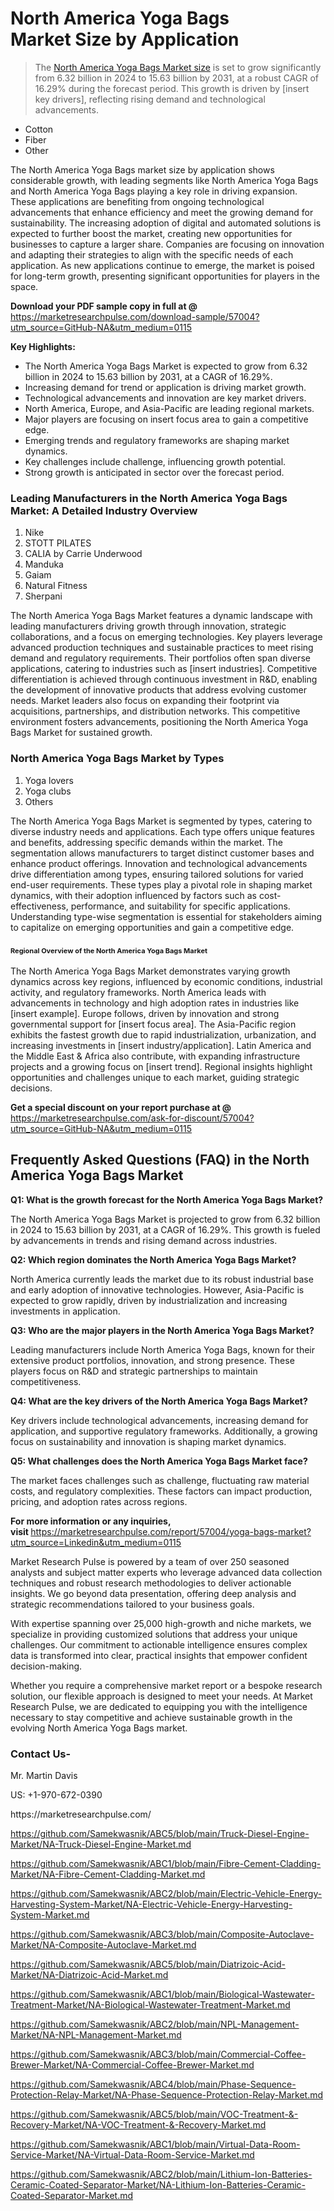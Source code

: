 <h1>North America Yoga Bags Market&nbsp;Size by Application</h1><blockquote><p>The <a href="https://marketresearchpulse.com/download-sample/57004?utm_source=GitHub-NA&amp;utm_medium=0115">North America Yoga Bags Market size</a> is set to grow significantly from 6.32 billion in 2024 to 15.63 billion by 2031, at a robust CAGR of 16.29% during the forecast period. This growth is driven by [insert key drivers], reflecting rising demand and technological advancements.</p></blockquote><ul><li>Cotton<li> Fiber<li> Other</li></ul><p>The North America Yoga Bags market size by application shows considerable growth, with leading segments like North America Yoga Bags and North America Yoga Bags playing a key role in driving expansion. These applications are benefiting from ongoing technological advancements that enhance efficiency and meet the growing demand for sustainability. The increasing adoption of digital and automated solutions is expected to further boost the market, creating new opportunities for businesses to capture a larger share. Companies are focusing on innovation and adapting their strategies to align with the specific needs of each application. As new applications continue to emerge, the market is poised for long-term growth, presenting significant opportunities for players in the space.</p><p><strong>Download your PDF sample copy in full at @ </strong><a href="https://marketresearchpulse.com/download-sample/57004?utm_source=GitHub-NA&amp;utm_medium=0115">https://marketresearchpulse.com/download-sample/57004?utm_source=GitHub-NA&amp;utm_medium=0115</a></p><p><strong>Key Highlights: </strong></p><ul><li>The North America Yoga Bags Market is expected to grow from 6.32 billion in 2024 to 15.63 billion by 2031, at a CAGR of 16.29%.</li><li>Increasing demand for trend or application is driving market growth.</li><li>Technological advancements and innovation are key market drivers.</li><li>North America, Europe, and Asia-Pacific are leading regional markets.</li><li>Major players are focusing on insert focus area to gain a competitive edge.</li><li>Emerging trends and regulatory frameworks are shaping market dynamics.</li><li>Key challenges include challenge, influencing growth potential.</li><li>Strong growth is anticipated in sector over the forecast period.</li></ul><h3>Leading Manufacturers in the North America Yoga Bags Market: A Detailed Industry Overview</h3><ol><li>Nike</li><li>STOTT PILATES</li><li>CALIA by Carrie Underwood</li><li>Manduka</li><li>Gaiam</li><li>Natural Fitness</li><li>Sherpani</li></ol><div class="flex max-w-full flex-col flex-grow"><div class="min-h-8 text-message flex w-full flex-col items-end gap-2 whitespace-normal break-words [.text-message+&amp;]:mt-5" dir="auto" data-message-author-role="assistant" data-message-id="fd8432e4-4910-450d-b182-61b7bfb0a01f" data-message-model-slug="gpt-4o"><div class="flex w-full flex-col gap-1 empty:hidden first:pt-[3px]"><div class="markdown prose w-full break-words dark:prose-invert light"><p>The North America Yoga Bags Market features a dynamic landscape with leading manufacturers driving growth through innovation, strategic collaborations, and a focus on emerging technologies. Key players leverage advanced production techniques and sustainable practices to meet rising demand and regulatory requirements. Their portfolios often span diverse applications, catering to industries such as [insert industries]. Competitive differentiation is achieved through continuous investment in R&amp;D, enabling the development of innovative products that address evolving customer needs. Market leaders also focus on expanding their footprint via acquisitions, partnerships, and distribution networks. This competitive environment fosters advancements, positioning the North America Yoga Bags Market for sustained growth.</p></div></div></div></div><h3>North America Yoga Bags Market by Types</h3><ol><li>Yoga lovers<li> Yoga clubs<li> Others</li></ol><div class="flex max-w-full flex-col flex-grow"><div class="min-h-8 text-message flex w-full flex-col items-end gap-2 whitespace-normal break-words [.text-message+&amp;]:mt-5" dir="auto" data-message-author-role="assistant" data-message-id="084470be-0bb7-4664-bddf-5156b4f41249" data-message-model-slug="gpt-4o-mini"><div class="flex w-full flex-col gap-1 empty:hidden first:pt-[3px]"><div class="markdown prose w-full break-words dark:prose-invert light"><p>The North America Yoga Bags Market is segmented by types, catering to diverse industry needs and applications. Each type offers unique features and benefits, addressing specific demands within the market. The segmentation allows manufacturers to target distinct customer bases and enhance product offerings. Innovation and technological advancements drive differentiation among types, ensuring tailored solutions for varied end-user requirements. These types play a pivotal role in shaping market dynamics, with their adoption influenced by factors such as cost-effectiveness, performance, and suitability for specific applications. Understanding type-wise segmentation is essential for stakeholders aiming to capitalize on emerging opportunities and gain a competitive edge.</p></div></div></div></div><h3><span style="font-size: 11px;">Regional Overview of the North America Yoga Bags Market</span></h3><div class="flex max-w-full flex-col flex-grow"><div class="min-h-8 text-message flex w-full flex-col items-end gap-2 whitespace-normal break-words [.text-message+&amp;]:mt-5" dir="auto" data-message-author-role="assistant" data-message-id="e9038762-ce64-4e30-91c9-9bd413514231" data-message-model-slug="gpt-4o-mini"><div class="flex w-full flex-col gap-1 empty:hidden first:pt-[3px]"><div class="markdown prose w-full break-words dark:prose-invert light"><p>The North America Yoga Bags Market demonstrates varying growth dynamics across key regions, influenced by economic conditions, industrial activity, and regulatory frameworks. North America leads with advancements in technology and high adoption rates in industries like [insert example]. Europe follows, driven by innovation and strong governmental support for [insert focus area]. The Asia-Pacific region exhibits the fastest growth due to rapid industrialization, urbanization, and increasing investments in [insert industry/application]. Latin America and the Middle East &amp; Africa also contribute, with expanding infrastructure projects and a growing focus on [insert trend]. Regional insights highlight opportunities and challenges unique to each market, guiding strategic decisions.</p></div></div></div></div><p><strong>Get a special discount on your report purchase at @ </strong><a href="https://marketresearchpulse.com/ask-for-discount/57004?utm_source=GitHub-NA&amp;utm_medium=0115">https://marketresearchpulse.com/ask-for-discount/57004?utm_source=GitHub-NA&amp;utm_medium=0115</a></p><h2>Frequently Asked Questions (FAQ) in the North America Yoga Bags Market</h2><p><strong>Q1: What is the growth forecast for the North America Yoga Bags Market?</strong></p><p>The North America Yoga Bags Market is projected to grow from 6.32 billion in 2024 to 15.63 billion by 2031, at a CAGR of 16.29%. This growth is fueled by advancements in trends and rising demand across industries.</p><p><strong>Q2: Which region dominates the North America Yoga Bags Market?</strong></p><p>North America currently leads the market due to its robust industrial base and early adoption of innovative technologies. However, Asia-Pacific is expected to grow rapidly, driven by industrialization and increasing investments in application.</p><p><strong>Q3: Who are the major players in the North America Yoga Bags Market?</strong></p><p>Leading manufacturers include North America Yoga Bags, known for their extensive product portfolios, innovation, and strong presence. These players focus on R&amp;D and strategic partnerships to maintain competitiveness.</p><p><strong>Q4: What are the key drivers of the North America Yoga Bags Market?</strong></p><p>Key drivers include technological advancements, increasing demand for application, and supportive regulatory frameworks. Additionally, a growing focus on sustainability and innovation is shaping market dynamics.</p><p><strong>Q5: What challenges does the North America Yoga Bags Market face?</strong></p><p>The market faces challenges such as challenge, fluctuating raw material costs, and regulatory complexities. These factors can impact production, pricing, and adoption rates across regions.</p><p><strong>For more information or any inquiries, visit&nbsp;</strong><a href="https://marketresearchpulse.com/report/57004/yoga-bags-market?utm_source=Linkedin&utm_medium=0115">https://marketresearchpulse.com/report/57004/yoga-bags-market?utm_source=Linkedin&utm_medium=0115</a></p><p>Market Research Pulse is powered by a team of over 250 seasoned analysts and subject matter experts who leverage advanced data collection techniques and robust research methodologies to deliver actionable insights. We go beyond data presentation, offering deep analysis and strategic recommendations tailored to your business goals.</p><p>With expertise spanning over 25,000 high-growth and niche markets, we specialize in providing customized solutions that address your unique challenges. Our commitment to actionable intelligence ensures complex data is transformed into clear, practical insights that empower confident decision-making.</p><p>Whether you require a comprehensive market report or a bespoke research solution, our flexible approach is designed to meet your needs. At Market Research Pulse, we are dedicated to equipping you with the intelligence necessary to stay competitive and achieve sustainable growth in the evolving North America Yoga Bags market.</p><h3><strong>Contact Us-</strong></h3><p>Mr. Martin Davis</p><p>US: +1-970-672-0390</p><p>https://marketresearchpulse.com/</p><p><a href="https://github.com/Samekwasnik/ABC5/blob/main/Truck-Diesel-Engine-Market/NA-Truck-Diesel-Engine-Market.md">https://github.com/Samekwasnik/ABC5/blob/main/Truck-Diesel-Engine-Market/NA-Truck-Diesel-Engine-Market.md</a></p><p><a href="https://github.com/Samekwasnik/ABC1/blob/main/Fibre-Cement-Cladding-Market/NA-Fibre-Cement-Cladding-Market.md">https://github.com/Samekwasnik/ABC1/blob/main/Fibre-Cement-Cladding-Market/NA-Fibre-Cement-Cladding-Market.md</a></p><p><a href="https://github.com/Samekwasnik/ABC2/blob/main/Electric-Vehicle-Energy-Harvesting-System-Market/NA-Electric-Vehicle-Energy-Harvesting-System-Market.md">https://github.com/Samekwasnik/ABC2/blob/main/Electric-Vehicle-Energy-Harvesting-System-Market/NA-Electric-Vehicle-Energy-Harvesting-System-Market.md</a></p><p><a href="https://github.com/Samekwasnik/ABC3/blob/main/Composite-Autoclave-Market/NA-Composite-Autoclave-Market.md">https://github.com/Samekwasnik/ABC3/blob/main/Composite-Autoclave-Market/NA-Composite-Autoclave-Market.md</a></p><p><a href="https://github.com/Samekwasnik/ABC5/blob/main/Diatrizoic-Acid-Market/NA-Diatrizoic-Acid-Market.md">https://github.com/Samekwasnik/ABC5/blob/main/Diatrizoic-Acid-Market/NA-Diatrizoic-Acid-Market.md</a></p><p><a href="https://github.com/Samekwasnik/ABC1/blob/main/Biological-Wastewater-Treatment-Market/NA-Biological-Wastewater-Treatment-Market.md">https://github.com/Samekwasnik/ABC1/blob/main/Biological-Wastewater-Treatment-Market/NA-Biological-Wastewater-Treatment-Market.md</a></p><p><a href="https://github.com/Samekwasnik/ABC2/blob/main/NPL-Management-Market/NA-NPL-Management-Market.md">https://github.com/Samekwasnik/ABC2/blob/main/NPL-Management-Market/NA-NPL-Management-Market.md</a></p><p><a href="https://github.com/Samekwasnik/ABC3/blob/main/Commercial-Coffee-Brewer-Market/NA-Commercial-Coffee-Brewer-Market.md">https://github.com/Samekwasnik/ABC3/blob/main/Commercial-Coffee-Brewer-Market/NA-Commercial-Coffee-Brewer-Market.md</a></p><p><a href="https://github.com/Samekwasnik/ABC4/blob/main/Phase-Sequence-Protection-Relay-Market/NA-Phase-Sequence-Protection-Relay-Market.md">https://github.com/Samekwasnik/ABC4/blob/main/Phase-Sequence-Protection-Relay-Market/NA-Phase-Sequence-Protection-Relay-Market.md</a></p><p><a href="https://github.com/Samekwasnik/ABC5/blob/main/VOC-Treatment-&-Recovery-Market/NA-VOC-Treatment-&-Recovery-Market.md">https://github.com/Samekwasnik/ABC5/blob/main/VOC-Treatment-&-Recovery-Market/NA-VOC-Treatment-&-Recovery-Market.md</a></p><p><a href="https://github.com/Samekwasnik/ABC1/blob/main/Virtual-Data-Room-Service-Market/NA-Virtual-Data-Room-Service-Market.md">https://github.com/Samekwasnik/ABC1/blob/main/Virtual-Data-Room-Service-Market/NA-Virtual-Data-Room-Service-Market.md</a></p><p><a href="https://github.com/Samekwasnik/ABC2/blob/main/Lithium-Ion-Batteries-Ceramic-Coated-Separator-Market/NA-Lithium-Ion-Batteries-Ceramic-Coated-Separator-Market.md">https://github.com/Samekwasnik/ABC2/blob/main/Lithium-Ion-Batteries-Ceramic-Coated-Separator-Market/NA-Lithium-Ion-Batteries-Ceramic-Coated-Separator-Market.md</a></p>
